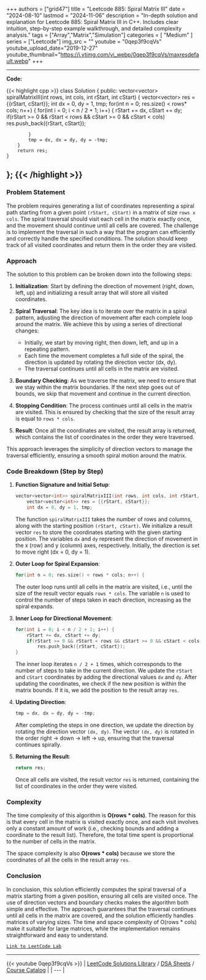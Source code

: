 
+++
authors = ["grid47"]
title = "Leetcode 885: Spiral Matrix III"
date = "2024-08-10"
lastmod = "2024-11-06"
description = "In-depth solution and explanation for Leetcode 885: Spiral Matrix III in C++. Includes clear intuition, step-by-step example walkthrough, and detailed complexity analysis."
tags = ["Array","Matrix","Simulation"]
categories = [
    "Medium"
]
series = ["Leetcode"]
img_src = ""
youtube = "0qep3f9cqVs"
youtube_upload_date="2019-12-27"
youtube_thumbnail="https://i.ytimg.com/vi_webp/0qep3f9cqVs/maxresdefault.webp"
+++



---
**Code:**

{{< highlight cpp >}}
class Solution {
public:
    vector<vector<int>> spiralMatrixIII(int rows, int cols, int rStart, int cStart) {
        vector<vector<int>> res = {{rStart, cStart}};
        int dx = 0, dy = 1, tmp;
        for(int n = 0; res.size() < rows* cols; n++) {
            for(int i = 0; i < n / 2 + 1; i++) {
                rStart += dx, cStart += dy;
                if(rStart >= 0 && rStart < rows && cStart >= 0 && cStart < cols)
                    res.push_back({rStart, cStart});
                
            }
            tmp = dx, dx = dy, dy = -tmp;
        }
        return res;
    }
};
{{< /highlight >}}
---

### Problem Statement

The problem requires generating a list of coordinates representing a spiral path starting from a given point `(rStart, cStart)` in a matrix of size `rows x cols`. The spiral traversal should visit each cell in the matrix exactly once, and the movement should continue until all cells are covered. The challenge is to implement the traversal in such a way that the program can efficiently and correctly handle the specified conditions. The solution should keep track of all visited coordinates and return them in the order they are visited.

### Approach

The solution to this problem can be broken down into the following steps:

1. **Initialization**: Start by defining the direction of movement (right, down, left, up) and initializing a result array that will store all visited coordinates.

2. **Spiral Traversal**: The key idea is to iterate over the matrix in a spiral pattern, adjusting the direction of movement after each complete loop around the matrix. We achieve this by using a series of directional changes:
   - Initially, we start by moving right, then down, left, and up in a repeating pattern.
   - Each time the movement completes a full side of the spiral, the direction is updated by rotating the direction vector (dx, dy).
   - The traversal continues until all cells in the matrix are visited.

3. **Boundary Checking**: As we traverse the matrix, we need to ensure that we stay within the matrix boundaries. If the next step goes out of bounds, we skip that movement and continue in the current direction. 

4. **Stopping Condition**: The process continues until all cells in the matrix are visited. This is ensured by checking that the size of the result array is equal to `rows * cols`.

5. **Result**: Once all the coordinates are visited, the result array is returned, which contains the list of coordinates in the order they were traversed.

This approach leverages the simplicity of direction vectors to manage the traversal efficiently, ensuring a smooth spiral motion around the matrix.

### Code Breakdown (Step by Step)

1. **Function Signature and Initial Setup**:
   ```cpp
   vector<vector<int>> spiralMatrixIII(int rows, int cols, int rStart, int cStart) {
       vector<vector<int>> res = {{rStart, cStart}};
       int dx = 0, dy = 1, tmp;
   ```
   The function `spiralMatrixIII` takes the number of rows and columns, along with the starting position `(rStart, cStart)`. We initialize a result vector `res` to store the coordinates starting with the given starting position. The variables `dx` and `dy` represent the direction of movement in the x (row) and y (column) axes, respectively. Initially, the direction is set to move right (dx = 0, dy = 1).

2. **Outer Loop for Spiral Expansion**:
   ```cpp
   for(int n = 0; res.size() < rows * cols; n++) {
   ```
   The outer loop runs until all cells in the matrix are visited, i.e., until the size of the result vector equals `rows * cols`. The variable `n` is used to control the number of steps taken in each direction, increasing as the spiral expands.

3. **Inner Loop for Directional Movement**:
   ```cpp
   for(int i = 0; i < n / 2 + 1; i++) {
       rStart += dx, cStart += dy;
       if(rStart >= 0 && rStart < rows && cStart >= 0 && cStart < cols)
           res.push_back({rStart, cStart});
   }
   ```
   The inner loop iterates `n / 2 + 1` times, which corresponds to the number of steps to take in the current direction. We update the `rStart` and `cStart` coordinates by adding the directional values `dx` and `dy`. After updating the coordinates, we check if the new position is within the matrix bounds. If it is, we add the position to the result array `res`.

4. **Updating Direction**:
   ```cpp
   tmp = dx, dx = dy, dy = -tmp;
   ```
   After completing the steps in one direction, we update the direction by rotating the direction vector `(dx, dy)`. The vector `(dx, dy)` is rotated in the order right → down → left → up, ensuring that the traversal continues spirally.

5. **Returning the Result**:
   ```cpp
   return res;
   ```
   Once all cells are visited, the result vector `res` is returned, containing the list of coordinates in the order they were visited.

### Complexity

The time complexity of this algorithm is **O(rows * cols)**. The reason for this is that every cell in the matrix is visited exactly once, and each visit involves only a constant amount of work (i.e., checking bounds and adding a coordinate to the result list). Therefore, the total time spent is proportional to the number of cells in the matrix.

The space complexity is also **O(rows * cols)** because we store the coordinates of all the cells in the result array `res`.

### Conclusion

In conclusion, this solution efficiently computes the spiral traversal of a matrix starting from a given position, ensuring all cells are visited once. The use of direction vectors and boundary checks makes the algorithm both simple and effective. The approach guarantees that the traversal continues until all cells in the matrix are covered, and the solution efficiently handles matrices of varying sizes. The time and space complexity of O(rows * cols) make it suitable for large matrices, while the implementation remains straightforward and easy to understand.

[`Link to LeetCode Lab`](https://leetcode.com/problems/spiral-matrix-iii/description/)

---
{{< youtube 0qep3f9cqVs >}}
| [LeetCode Solutions Library](https://grid47.xyz/leetcode/) / [DSA Sheets](https://grid47.xyz/sheets/) / [Course Catalog](https://grid47.xyz/courses/) |
| --- |
